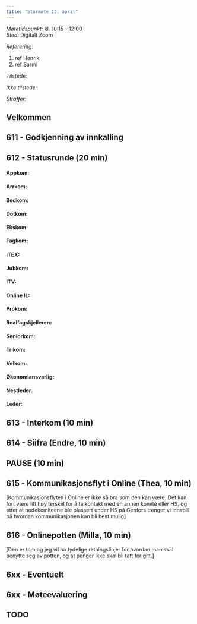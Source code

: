 ```yaml
---
title: "Stormøte 13. april"
---
```


*Møtetidspunkt:* kl. 10:15 - 12:00  
*Sted:* Digitalt Zoom  

*Referering:*  
1. ref Henrik  
2. ref Sarmi  

*Tilstede:* 

*Ikke tilstede:*  

*Straffer:*  

## Velkommen  

## 611 - Godkjenning av innkalling  

## 612 - Statusrunde (20 min)  

#### Appkom:  

#### Arrkom:  

#### Bedkom:  

#### Dotkom:  

#### Ekskom:  

#### Fagkom:  

#### ITEX:  

#### Jubkom:  

#### ITV:  

#### Online IL:  

#### Prokom:  

#### Realfagskjelleren:  

#### Seniorkom:  

#### Trikom:  

#### Velkom:  

#### Økonomiansvarlig:  

#### Nestleder:  

#### Leder:  

## 613 - Interkom (10 min)  

## 614 - Siifra (Endre, 10 min)  

## PAUSE (10 min)  

## 615 - Kommunikasjonsflyt i Online (Thea, 10 min)
[Kommunikasjonsflyten i Online er ikke så bra som den kan være. Det kan fort være litt høy terskel for å ta kontakt med en annen komité eller HS, og etter at nodekomiteene ble plassert under HS på Genfors trenger vi innspill på hvordan kommunikasjonen kan bli best mulig]

## 616 - Onlinepotten (Milla, 10 min)
[Den er tom og jeg vil ha tydelige retningslinjer for hvordan man skal benytte seg av potten, og at penger ikke skal bli tatt for gitt.]

## 6xx - Eventuelt  

## 6xx - Møteevaluering  

## TODO